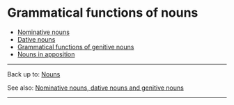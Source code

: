 # Grammatical functions of nouns

- [Nominative nouns](nominative/index.md)
- [Dative nouns](dative.md)
- [Grammatical functions of genitive nouns](genitive.md)
- [Nouns in apposition](apposition.md)

----

Back up to: [Nouns](../index.md)

See also: [Nominative nouns, dative nouns and genitive nouns](../grammatical-categories/case.md)

----

